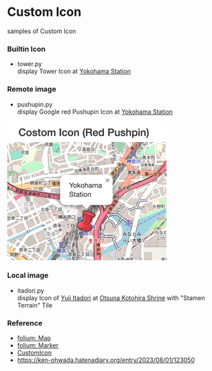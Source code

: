Custom Icon
===============

samples of Custom Icon


### Builtin Icon

- tower.py  
display Tower Icon 
at [Yokohama Station](https://en.wikipedia.org/wiki/Yokohama_Station) 


### Remote image

- pushupin.py  
display Google red Pushupin Icon 
at [Yokohama Station](https://en.wikipedia.org/wiki/Yokohama_Station) 

![pushupin](https://github.com/ohwada/World_Countries/blob/main/folium/custom_icon/screenshots/pushupin.png)

### Local image

- itadori.py  
display Icon of [Yuji Itadori](https://en.wikipedia.org/wiki/Yuji_Itadori) 
at [Otsuna Kotohira Shrine](https://ja.wikipedia.org/wiki/%E5%A4%A7%E7%B6%B1%E9%87%91%E5%88%80%E6%AF%94%E7%BE%85%E7%A5%9E%E7%A4%BE)
with "Stamen Terrain" Tile


### Reference
- [folium: Map](https://python-visualization.github.io/folium/modules.html#folium.folium.Map)
- [folium: Marker](https://python-visualization.github.io/folium/modules.html#folium.map.Marker)
- [CustomIcon](https://python-visualization.github.io/folium/modules.html#folium.features.CustomIcon)
- https://ken-ohwada.hatenadiary.org/entry/2023/08/01/123050

